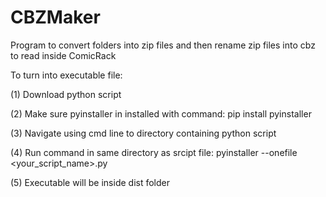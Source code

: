 # CBZMaker
Program to convert folders into zip files and then rename zip files into cbz to read inside ComicRack

To turn into executable file:

(1) Download python script

(2) Make sure pyinstaller in installed with command: pip install pyinstaller

(3) Navigate using cmd line to directory containing python script

(4) Run command in same directory as srcipt file: pyinstaller --onefile <your_script_name>.py

(5) Executable will be inside dist folder

